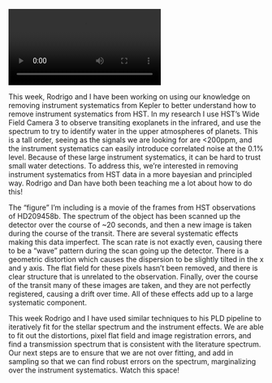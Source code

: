 <video src="/fig/2019-09-28.mp4" controls preload></video>

This week, Rodrigo and I have been working on using our knowledge on removing instrument systematics from Kepler to better understand how to remove instrument systematics from HST. In my research I use HST’s Wide Field Camera 3 to observe transiting exoplanets in the infrared, and use the spectrum to try to identify water in the upper atmospheres of planets. This is a tall order, seeing as the signals we are looking for are <200ppm, and the instrument systematics can easily introduce correlated noise at the 0.1% level. Because of these large instrument systematics, it can be hard to trust small water detections. To address this, we’re interested in removing instrument systematics from HST data in a more bayesian and principled way. Rodrigo and Dan have both been teaching me a lot about how to do this!

The “figure” I’m including is a movie of the frames from HST observations of HD209458b. The spectrum of the object has been scanned up the detector over the course of ~20 seconds, and then a new image is taken during the course of the transit. There are several systematic effects making this data imperfect. The scan rate is not exactly even, causing there to be a “wave” pattern during the scan going up the detector. There is a geometric distortion which causes the dispersion to be slightly tilted in the x and y axis. The flat field for these pixels hasn’t been removed, and there is clear structure that is unrelated to the observation. Finally, over the course of the transit many of these images are taken, and they are not perfectly registered, causing a drift over time. All of these effects add up to a large systematic component.

This week Rodrigo and I have used similar techniques to his PLD pipeline to iteratively fit for the stellar spectrum and the instrument effects. We are able to fit out the distortions, pixel flat field and image registration errors, and find a transmission spectrum that is consistent with the literature spectrum. Our next steps are to ensure that we are not over fitting, and add in sampling so that we can find robust errors on the spectrum, marginalizing over the instrument systematics. Watch this space!
